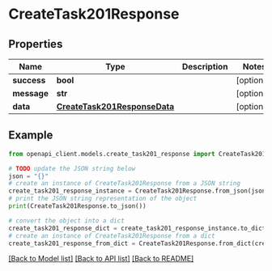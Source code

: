 # CreateTask201Response


## Properties

Name | Type | Description | Notes
------------ | ------------- | ------------- | -------------
**success** | **bool** |  | [optional] 
**message** | **str** |  | [optional] 
**data** | [**CreateTask201ResponseData**](CreateTask201ResponseData.md) |  | [optional] 

## Example

```python
from openapi_client.models.create_task201_response import CreateTask201Response

# TODO update the JSON string below
json = "{}"
# create an instance of CreateTask201Response from a JSON string
create_task201_response_instance = CreateTask201Response.from_json(json)
# print the JSON string representation of the object
print(CreateTask201Response.to_json())

# convert the object into a dict
create_task201_response_dict = create_task201_response_instance.to_dict()
# create an instance of CreateTask201Response from a dict
create_task201_response_from_dict = CreateTask201Response.from_dict(create_task201_response_dict)
```
[[Back to Model list]](../README.md#documentation-for-models) [[Back to API list]](../README.md#documentation-for-api-endpoints) [[Back to README]](../README.md)


